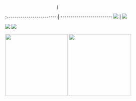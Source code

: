 
<!--
**Archfx/archfx** is a ✨ _special_ ✨ repository because its `README.md` (this file) appears on your GitHub profile.

Here are some ideas to get you started:

- 🔭 I’m currently working on ...
- 🌱 I’m currently learning ...
- 👯 I’m looking to collaborate on ...
- 🤔 I’m looking for help with ...
- 💬 Ask me about ...
- 📫 How to reach me: ...
- 😄 Pronouns: ...
- ⚡ Fun fact: ...
-->



                           | 
:-------------------------:|:-------------------------:
![](https://github-readme-stats.vercel.app/api?username=Archfx&count_private=true&show_icons=true&theme=vue&hide=contribs&hide_border=true)  |  ![](https://github-readme-stats.vercel.app/api/top-langs/?username=Archfx&layout=compact&theme=vue&hide_border=true&count_private=true)

<img src = "https://github-readme-stats.vercel.app/api?username=Archfx&count_private=true&show_icons=true&theme=vue&hide=contribs&hide_border=true" /> <img src = "https://github-readme-stats.vercel.app/api/top-langs/?username=Archfx&layout=compact&theme=vue&hide_border=true&count_private=true"  />

<img src = "https://github-readme-stats.vercel.app/api?username=Archfx&count_private=true&show_icons=true&theme=vue&hide=contribs&hide_border=true" width ="200" /> <img src = "https://github-readme-stats.vercel.app/api/top-langs/?username=Archfx&layout=compact&theme=vue&hide_border=true&count_private=true" width ="200" />

